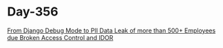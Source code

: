 # Day-356

[From Django Debug Mode to PII Data Leak of more than 500+ Employees due Broken Access Control and IDOR](https://medium.com/@ar_hawk/from-django-debug-mode-to-pii-data-leak-of-more-than-500-employees-due-broken-access-control-and-a3eb602a4207)
